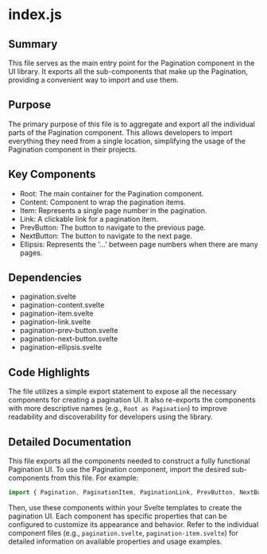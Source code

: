 # index.js

## Summary
This file serves as the main entry point for the Pagination component in the UI library. It exports all the sub-components that make up the Pagination, providing a convenient way to import and use them.

## Purpose
The primary purpose of this file is to aggregate and export all the individual parts of the Pagination component. This allows developers to import everything they need from a single location, simplifying the usage of the Pagination component in their projects.

## Key Components
- Root: The main container for the Pagination component.
- Content: Component to wrap the pagination items.
- Item: Represents a single page number in the pagination.
- Link: A clickable link for a pagination item.
- PrevButton: The button to navigate to the previous page.
- NextButton: The button to navigate to the next page.
- Ellipsis: Represents the '...' between page numbers when there are many pages.

## Dependencies
- pagination.svelte
- pagination-content.svelte
- pagination-item.svelte
- pagination-link.svelte
- pagination-prev-button.svelte
- pagination-next-button.svelte
- pagination-ellipsis.svelte

## Code Highlights
The file utilizes a simple export statement to expose all the necessary components for creating a pagination UI. It also re-exports the components with more descriptive names (e.g., `Root as Pagination`) to improve readability and discoverability for developers using the library.

## Detailed Documentation
This file exports all the components needed to construct a fully functional Pagination UI. To use the Pagination component, import the desired sub-components from this file. For example:

```javascript
import { Pagination, PaginationItem, PaginationLink, PrevButton, NextButton } from './pagination';
```

Then, use these components within your Svelte templates to create the pagination UI. Each component has specific properties that can be configured to customize its appearance and behavior. Refer to the individual component files (e.g., `pagination.svelte`, `pagination-item.svelte`) for detailed information on available properties and usage examples.
